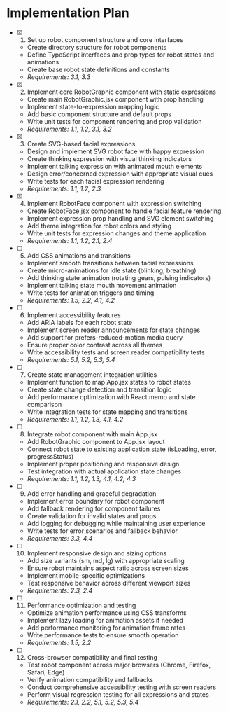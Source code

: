 # Implementation Plan

- [x] 1. Set up robot component structure and core interfaces

  - Create directory structure for robot components
  - Define TypeScript interfaces and prop types for robot states and animations
  - Create base robot state definitions and constants
  - _Requirements: 3.1, 3.3_

- [x] 2. Implement core RobotGraphic component with static expressions

  - Create main RobotGraphic.jsx component with prop handling
  - Implement state-to-expression mapping logic
  - Add basic component structure and default props
  - Write unit tests for component rendering and prop validation
  - _Requirements: 1.1, 1.2, 3.1, 3.2_

- [x] 3. Create SVG-based facial expressions

  - Design and implement SVG robot face with happy expression
  - Create thinking expression with visual thinking indicators
  - Implement talking expression with animated mouth elements
  - Design error/concerned expression with appropriate visual cues
  - Write tests for each facial expression rendering
  - _Requirements: 1.1, 1.2, 2.3_

- [x] 4. Implement RobotFace component with expression switching

  - Create RobotFace.jsx component to handle facial feature rendering
  - Implement expression prop handling and SVG element switching
  - Add theme integration for robot colors and styling
  - Write unit tests for expression changes and theme application
  - _Requirements: 1.1, 1.2, 2.1, 2.4_

- [ ] 5. Add CSS animations and transitions

  - Implement smooth transitions between facial expressions
  - Create micro-animations for idle state (blinking, breathing)
  - Add thinking state animation (rotating gears, pulsing indicators)
  - Implement talking state mouth movement animation
  - Write tests for animation triggers and timing
  - _Requirements: 1.5, 2.2, 4.1, 4.2_

- [ ] 6. Implement accessibility features

  - Add ARIA labels for each robot state
  - Implement screen reader announcements for state changes
  - Add support for prefers-reduced-motion media query
  - Ensure proper color contrast across all themes
  - Write accessibility tests and screen reader compatibility tests
  - _Requirements: 5.1, 5.2, 5.3, 5.4_

- [ ] 7. Create state management integration utilities

  - Implement function to map App.jsx states to robot states
  - Create state change detection and transition logic
  - Add performance optimization with React.memo and state comparison
  - Write integration tests for state mapping and transitions
  - _Requirements: 1.1, 1.2, 1.3, 4.1, 4.2_

- [ ] 8. Integrate robot component with main App.jsx

  - Add RobotGraphic component to App.jsx layout
  - Connect robot state to existing application state (isLoading, error, progressStatus)
  - Implement proper positioning and responsive design
  - Test integration with actual application state changes
  - _Requirements: 1.1, 1.2, 1.3, 4.1, 4.2, 4.3_

- [ ] 9. Add error handling and graceful degradation

  - Implement error boundary for robot component
  - Add fallback rendering for component failures
  - Create validation for invalid states and props
  - Add logging for debugging while maintaining user experience
  - Write tests for error scenarios and fallback behavior
  - _Requirements: 3.3, 4.4_

- [ ] 10. Implement responsive design and sizing options

  - Add size variants (sm, md, lg) with appropriate scaling
  - Ensure robot maintains aspect ratio across screen sizes
  - Implement mobile-specific optimizations
  - Test responsive behavior across different viewport sizes
  - _Requirements: 2.3, 2.4_

- [ ] 11. Performance optimization and testing

  - Optimize animation performance using CSS transforms
  - Implement lazy loading for animation assets if needed
  - Add performance monitoring for animation frame rates
  - Write performance tests to ensure smooth operation
  - _Requirements: 1.5, 2.2_

- [ ] 12. Cross-browser compatibility and final testing
  - Test robot component across major browsers (Chrome, Firefox, Safari, Edge)
  - Verify animation compatibility and fallbacks
  - Conduct comprehensive accessibility testing with screen readers
  - Perform visual regression testing for all expressions and states
  - _Requirements: 2.1, 2.2, 5.1, 5.2, 5.3, 5.4_
